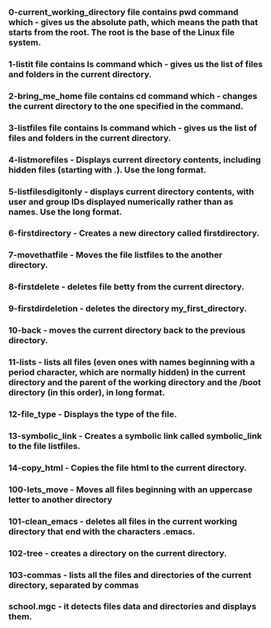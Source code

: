 ### 0-current_working_directory file contains pwd command which - gives us the absolute path, which means the path that starts from the root. The root is the base of the Linux file system.

### 1-listit file contains ls command which - gives us the list of files and folders in the current directory.

### 2-bring_me_home file contains cd command which - changes the current directory to the one specified in the command.

### 3-listfiles file contains ls command which - gives us the list of files and folders in the current directory.

### 4-listmorefiles -  Displays current directory contents, including hidden files (starting with .). Use the long format.

### 5-listfilesdigitonly - displays current directory contents, with user and group IDs displayed numerically rather than as names. Use the long format.

### 6-firstdirectory - Creates a new directory called firstdirectory.

### 7-movethatfile - Moves the file listfiles to the another directory.

### 8-firstdelete - deletes file betty from the current directory.

### 9-firstdirdeletion - deletes the directory my_first_directory.

### 10-back - moves the current directory back to the previous directory.

### 11-lists - lists all files (even ones with names beginning with a period character, which are normally hidden) in the current directory and the parent of the working directory and the /boot directory (in this order), in long format.

### 12-file_type -  Displays the type of the file.

### 13-symbolic_link - Creates a symbolic link called symbolic_link to the file listfiles.


### 14-copy_html - Copies the file html to the current directory.

### 100-lets_move - Moves all files beginning with an uppercase letter to another directory

### 101-clean_emacs - deletes all files in the current working directory that end with the characters .emacs.

### 102-tree - creates a directory  on the current directory.

### 103-commas - lists all the files and directories of the current directory, separated by commas

### school.mgc - it detects files data and directories and displays them. 